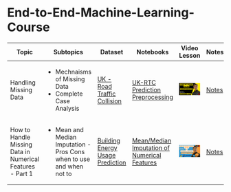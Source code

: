 # End-to-End-Machine-Learning-Course

|Topic  |Subtopics  |Dataset  |Notebooks  |Video Lesson |Notes  |
|---|---|---|---|---|---|
|Handling Missing Data  |<ul><li>Mechnaisms of Missing Data</li><li>Complete Case Analysis</li></ul> | [UK - Road Traffic Collision](https://www.kaggle.com/datasets/salmankhaliq22/road-traffic-collision-dataset) | [UK-RTC Prediction Preprocessing](https://www.kaggle.com/code/salmankhaliq22/uk-rtc-prediction-preprocessing/notebook) | [![Watch the video](https://github.com/salmankhaliq22/End-to-End-Machine-Learning-Course/blob/main/Thumbnails/Handling-Missing-Values-Complete-Case-Analysis.png)](https://youtu.be/hnuXBN4JCTs) | [Notes](https://github.com/salmankhaliq22/End-to-End-Machine-Learning-Course/blob/main/Notes/Handling-Missing-Data-Complete-Case-Analysis.pdf)|
|How to Handle Missing Data in Numerical Features - Part 1  |<ul><li>Mean and Median Imputation - Pros Cons when to use and when not to</li> | [Building Energy Usage Prediction](https://www.kaggle.com/competitions/widsdatathon2022/data) | [Mean/Median Imputation of Numerical Features](https://www.kaggle.com/code/salmankhaliq22/mean-median-imputation-of-numerical-features) | [![Watch the video](https://github.com/salmankhaliq22/End-to-End-Machine-Learning-Course/blob/main/Thumbnails/Mean-Median-Imputation.png)](https://www.youtube.com/watch?v=TU_5SOUFyMs&t=1124s) | [Notes](https://github.com/salmankhaliq22/End-to-End-Machine-Learning-Course/blob/main/Notes/Handling-Missing-Values-%20Mean-Median-Imputation.pdf) |
